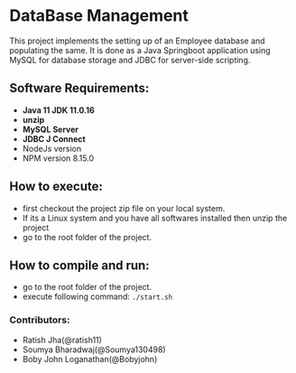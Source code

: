# DataBase Management

This project implements the setting up of an Employee database and populating the same. It is done as a Java Springboot application using MySQL for database storage and JDBC for server-side scripting.

## Software Requirements:
- **Java 11 JDK 11.0.16**
- **unzip**
- **MySQL Server**
- **JDBC J Connect**
- NodeJs version 
- NPM version 8.15.0
## How to execute:
- first checkout the project zip file on your local system.
- If its a Linux system and you have all softwares installed then unzip the project 
- go to the root folder of the project.

## How to compile and run:
- go to the root folder of the project.
- execute following command: `./start.sh`


### Contributors:
- Ratish Jha(@ratish11)
- Soumya Bharadwaj(@Soumya130498)
- Boby John Loganathan(@Bobyjohn)